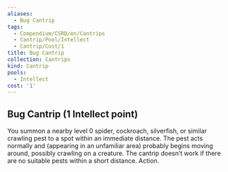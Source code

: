 ```yaml
---
aliases:
  - Bug Cantrip
tags:
  - Compendium/CSRD/en/Cantrips
  - Cantrip/Pool/Intellect
  - Cantrip/Cost/1
title: Bug Cantrip
collection: Cantrips
kind: Cantrip
pools:
  - Intellect
cost: '1'
---
```

## Bug Cantrip (1 Intellect point)  
You summon a nearby level 0 spider, cockroach, silverfish, or similar crawling pest to a spot within an immediate distance. The pest acts normally and (appearing in an unfamiliar area) probably begins moving around, possibly crawling on a creature. The cantrip doesn’t work if there are no suitable pests within a short distance. Action.   
